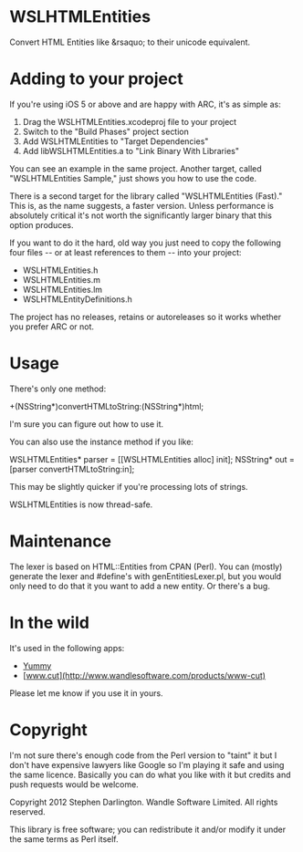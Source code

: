 WSLHTMLEntities
===============

Convert HTML Entities like &amp;rsaquo; to their unicode equivalent.

Adding to your project
======================

If you're using iOS 5 or above and are happy with ARC, it's as simple as:

1. Drag the WSLHTMLEntities.xcodeproj file to your project
2. Switch to the "Build Phases" project section
3. Add WSLHTMLEntities to "Target Dependencies"
4. Add libWSLHTMLEntities.a to "Link Binary With Libraries"

You can see an example in the same project. Another target, called
"WSLHTMLEntities Sample," just shows you how to use the code.

There is a second target for the library called "WSLHTMLEntities (Fast)."
This is, as the name suggests, a faster version. Unless performance is
absolutely critical it's not worth the significantly larger binary
that this option produces.

If you want to do it the hard, old way you just need to copy the
following four files -- or at least references to them -- into your
project:

* WSLHTMLEntities.h
* WSLHTMLEntities.m
* WSLHTMLEntities.lm
* WSLHTMLEntityDefinitions.h

The project has no releases, retains or autoreleases so it works
whether you prefer ARC or not.

Usage
=====

There's only one method:

+(NSString*)convertHTMLtoString:(NSString*)html;

I'm sure you can figure out how to use it.

You can also use the instance method if you like:

WSLHTMLEntities* parser = [[WSLHTMLEntities alloc] init];
NSString* out = [parser convertHTMLtoString:in];

This may be slightly quicker if you're processing lots of strings.

WSLHTMLEntities is now thread-safe.

Maintenance
===========

The lexer is based on HTML::Entities from CPAN (Perl). You can (mostly)
generate the lexer and #define's with genEntitiesLexer.pl, but you
would only need to do that it you want to add a new entity. Or there's
a bug.

In the wild
===========

It's used in the following apps:

* [Yummy](http://www.wandlesoftware.com/products/yummy)
* [www.cut](http://www.wandlesoftware.com/products/www-cut)

Please let me know if you use it in yours.

Copyright
=========

I'm not sure there's enough code from the Perl version to "taint" it but
I don't have expensive lawyers like Google so I'm playing it safe and
using the same licence. Basically you can do what you like with it but
credits and push requests would be welcome.

Copyright 2012 Stephen Darlington. Wandle Software Limited. All
rights reserved.

This library is free software; you can redistribute it and/or modify it
under the same terms as Perl itself.
